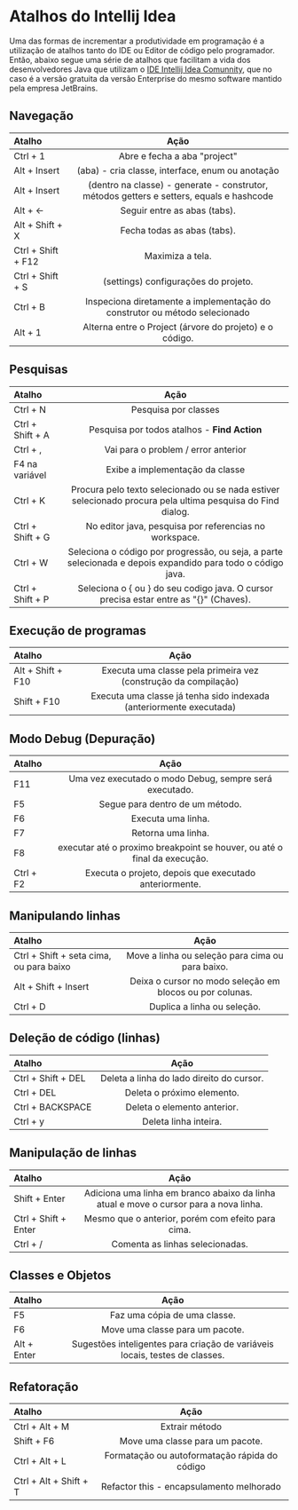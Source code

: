 # Atalhos do Intellij Idea

Uma das formas de incrementar a produtividade em programação é a utilização de atalhos tanto do IDE ou Editor de código pelo programador. Então, abaixo segue uma série de atalhos que facilitam a vida dos desenvolvedores Java que utilizam o [IDE Intellij Idea Comunnity](https://www.jetbrains.com/idea/download/), que no caso é a versão gratuita da versão Enterprise do mesmo software mantido pela empresa JetBrains.




## Navegação
Atalho                | Ação
| :---                | :---:      
| Ctrl + 1            | Abre e fecha a aba "project"    
| Alt + Insert        | (aba) - cria classe, interface, enum ou anotação
| Alt + Insert        | (dentro na classe) - generate - construtor, métodos getters e setters, equals e hashcode
| Alt + ←             | Seguir entre as abas (tabs).
| Alt + Shift + X     | Fecha todas as abas (tabs).
| Ctrl + Shift + F12  | Maximiza a tela.
| Ctrl + Shift + S    | (settings) configurações do projeto.
| Ctrl + B            | Inspeciona diretamente a implementação do construtor ou método selecionado
| Alt + 1             | Alterna entre o Project (árvore do projeto) e o código.




## Pesquisas
Atalho                | Ação
| :---                | :---:
| Ctrl + N            | Pesquisa por classes
| Ctrl + Shift + A    | Pesquisa por todos atalhos - **Find Action**
| Ctrl + ,            | Vai para o problem / error anterior    
| F4 na variável      | Exibe a implementação da classe
| Ctrl + K            | Procura pelo texto selecionado ou se nada estiver selecionado procura pela ultima pesquisa do Find dialog. 
| Ctrl + Shift + G	  | No editor java, pesquisa por referencias no workspace.
| Ctrl + W            | Seleciona o código por progressão, ou seja, a parte selecionada e depois expandido para todo o código java.
| Ctrl + Shift + P    | Seleciona o { ou } do seu codigo java. O cursor precisa estar entre as "{}" (Chaves).




## Execução de programas
Atalho                | Ação
| :---                | :---:
| Alt + Shift + F10   | Executa uma classe pela primeira vez (construção da compilação)
| Shift + F10         | Executa uma classe já tenha sido indexada (anteriormente executada)



## Modo Debug (Depuração)
Atalho                | Ação
| :---                | :---:
| F11                 | Uma vez executado o modo Debug, sempre será executado.
| F5                  | Segue para dentro de um método.
| F6                  | Executa uma linha.
| F7                  | Retorna uma linha.
| F8	              | executar até o proximo breakpoint se houver, ou até o final da execução.
| Ctrl + F2           | Executa o projeto, depois que executado anteriormente.


## Manipulando linhas
Atalho                                     | Ação
| :---                                     | :---:
| Ctrl + Shift + seta cima, ou para baixo  | Move a linha ou seleção para cima ou para baixo.
| Alt + Shift + Insert                     | Deixa o cursor no modo seleção em blocos ou por colunas.
| Ctrl + D                                 | Duplica a linha ou seleção.


## Deleção de código (linhas)
Atalho                                     | Ação
| :---                                     | :---:
| Ctrl + Shift + DEL	                   | Deleta a linha do lado direito do cursor.
| Ctrl + DEL                               | Deleta o próximo elemento.
| Ctrl + BACKSPACE                         | Deleta o elemento anterior.
| Ctrl + y                                 | Deleta linha inteira.


## Manipulação de linhas
Atalho                                     | Ação
| :---                                     | :---:
| Shift + Enter                            | Adiciona uma linha em branco abaixo da linha atual e move o cursor para a nova linha. 
| Ctrl + Shift + Enter	                   | Mesmo que o anterior, porém com efeito para cima.
| Ctrl + /	                               | Comenta as linhas selecionadas.


## Classes e Objetos
Atalho                   | Ação
| :---                   | :---:
| F5                     | Faz uma cópia de uma classe.
| F6                     | Move uma classe para um pacote.
| Alt + Enter            | Sugestões inteligentes para criação de variáveis locais, testes de classes.


## Refatoração
Atalho                   | Ação
| :---                   | :---:
| Ctrl + Alt + M         | Extrair método  
| Shift + F6             | Move uma classe para um pacote.
| Ctrl + Alt + L         | Formatação ou autoformatação rápida do código
| Ctrl + Alt + Shift + T | Refactor this - encapsulamento melhorado


